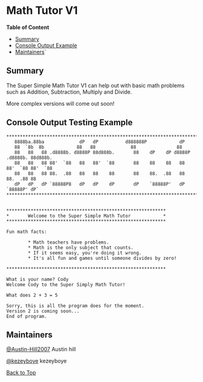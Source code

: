 <!-- 
https://github.com/lifeparticle/Markdown-Cheatsheet
https://youtu.be/eVGEea7adDM?si=cz1Fbqxr9VgioIEh
-->

# Math Tutor V1

<b>Table of Content</b>
- [Summary](#summary)
- [Console Output Example](#console-output-example)
- [Maintainers](#maintainers)`

## Summary
The Super Simple Math Tutor V1 can help out with basic math 
problems such as Addition, Subtraction, Multiply and Divide.

More complex versions will come out soon!

## Console Output Testing Example
```
*********************************************************************************************
   8888ba.88ba             dP   dP          d888888P            dP
   88  `8b  8b            88   88             88               88
   88   88   88 .d8888b. d8888P 88d888b.       88    dP    dP d8888P .d8888b. 88d888b.
   88   88   88 88'  `88   88   88'  `88       88    88    88   88   88'  `88 88'  `88
   88   88   88 88.  .88   88   88    88       88    88.  .88   88   88.  .88 88
   dP   dP   dP `88888P8   dP   dP    dP       dP    `88888P'   dP   `88888P' dP`
*******************************************************************************************


***********************************************************
*       Welcome to the Super Simple Math Tutor            *
***********************************************************

Fun math facts:

        * Math teachers have problems.
        * Math is the only subject that counts.
        * If it seems easy, you're doing it wrong.
        * It's all fun and games until someone divides by zero!

***********************************************************

What is your name? Cody
Welcome Cody to the Super Simply Math Tutor!

What does 2 + 3 = 5

Sorry, this is all the program does for the moment.
Version 2 is coming soon...
End of program.

```

## Maintainers
[@Austin-Hill2007](https://github.com/cohitt01) Austin hill

[@kezeyboye](https://github.com/kezeyboye) kezeyboye

[Back to Top](#math-tutor-v1)
